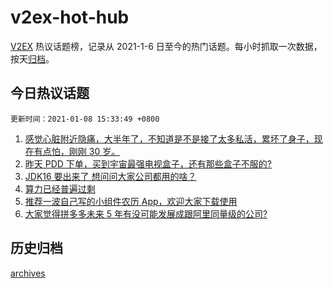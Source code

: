 # v2ex-hot-hub

[V2EX](https://www.v2ex.com/) 热议话题榜，记录从 2021-1-6 日至今的热门话题。每小时抓取一次数据，按天[归档](./archives)。

## 今日热议话题

`更新时间：2021-01-08 15:33:49 +0800`

1. [感觉心脏附近隐痛，大半年了，不知道是不是接了太多私活，累坏了身子，现在有点怕，刚刚 30 岁。](https://www.v2ex.com/t/742776)
1. [昨天 PDD 下单，买到宇宙最强电视盒子，还有那些盒子不服的?](https://www.v2ex.com/t/742785)
1. [JDK16 要出来了 想问问大家公司都用的啥？](https://www.v2ex.com/t/742581)
1. [算力已经普遍过剩](https://www.v2ex.com/t/742708)
1. [推荐一波自己写的小组件农历 App，欢迎大家下载使用](https://www.v2ex.com/t/742583)
1. [大家觉得拼多多未来 5 年有没可能发展成跟阿里同量级的公司?](https://www.v2ex.com/t/742966)

## 历史归档

[archives](./archives)
